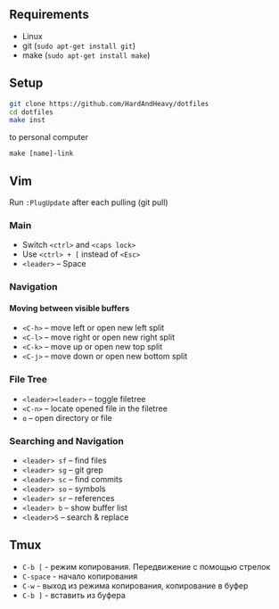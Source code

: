 ## Requirements

* Linux
* git (`sudo apt-get install git`)
* make (`sudo apt-get install make`)

## Setup

```sh
git clone https://github.com/HardAndHeavy/dotfiles 
cd dotfiles
make inst
```
to personal computer
```
make [name]-link
```

## Vim

Run `:PlugUpdate` after each pulling (git pull)

### Main

* Switch `<ctrl>` and `<caps lock>`
* Use `<ctrl> + [` instead of `<Esc>`
* `<leader>` – Space

### Navigation

#### Moving between visible buffers

* `<C-h>` – move left or open new left split
* `<C-l>` – move right or open new right split
* `<C-k>` – move up or open new top split
* `<C-j>` – move down or open new bottom split

### File Tree

* `<leader><leader>` – toggle filetree
* `<C-n>` – locate opened file in the filetree
* `o` – open directory or file

### Searching and Navigation

* `<leader> sf` – find files
* `<leader> sg` – git grep
* `<leader> sc` – find commits
* `<leader> so` – symbols
* `<leader> sr` – references
* `<leader> b` – show buffer list
* `<leader>S` – search & replace

## Tmux

* `C-b [` - режим копирования. Передвижение с помощью стрелок
* `C-space` - начало копирования
* `C-w` - выход из режима копирования, копирование в буфер
* `C-b ]` - вставить из буфера
